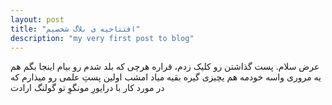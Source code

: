 ```yaml
---
layout: post
title: "افتتاحیه ی بلاگ شخصیم"
description: "my very first post to blog"
---
```


عرض سلام.
پست گذاشتن رو کلیک زدم، قراره هرچی که بلد شدم رو بیام اینجا بگم
هم یه مروری واسه خودمه هم یچیزی گیره بقیه میاد
امشب اولین پستِ علمی رو میذارم که در مورد کار با درایورِ مونگوِ تو گولنگ
ارادت